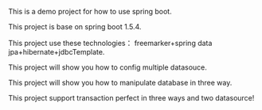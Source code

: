 This is a demo project for how to use spring boot.

This project is base on spring boot 1.5.4.

This project use these technologies： freemarker+spring data jpa+hibernate+jdbcTemplate.

This project will show you how to config multiple datasouce.

This project will show you how to manipulate database in three way.

This project support transaction perfect in three ways and two datasource!
